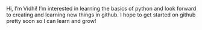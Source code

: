  Hi, I’m Vidhi!
 I’m interested in learning the basics of python
 and look forward to creating and learning new things in github.
 I hope to get started on github pretty soon so I can learn and grow!
